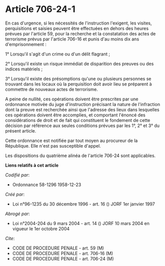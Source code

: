 # Article 706-24-1

En cas d'urgence, si les nécessités de l'instruction l'exigent, les visites, perquisitions et saisies peuvent être effectuées
en dehors des heures prévues par l'article 59, pour la recherche et la constatation des actes de terrorisme prévus par
l'article 706-16 et punis d'au moins dix ans d'emprisonnement :

1° Lorsqu'il s'agit d'un crime ou d'un délit flagrant ;

2° Lorsqu'il existe un risque immédiat de disparition des preuves ou des indices matériels ;

3° Lorsqu'il existe des présomptions qu'une ou plusieurs personnes se trouvant dans les locaux où la perquisition doit avoir
lieu se préparent à commettre de nouveaux actes de terrorisme.

A peine de nullité, ces opérations doivent être prescrites par une ordonnance motivée du juge d'instruction précisant la
nature de l'infraction dont la preuve est recherchée ainsi que l'adresse des lieux dans lesquelles ces opérations doivent
être accomplies, et comportant l'énoncé des considérations de droit et de fait qui constituent le fondement de cette décision
par référence aux seules conditions prévues par les 1°, 2° et 3° du présent article.

Cette ordonnance est notifiée par tout moyen au procureur de la République. Elle n'est pas susceptible d'appel.

Les dispositions du quatrième alinéa de l'article 706-24 sont applicables.

**Liens relatifs à cet article**

_Codifié par_:

  - Ordonnance 58-1296 1958-12-23

_Créé par_:

  - Loi n°96-1235 du 30 décembre 1996 - art. 16 () JORF 1er janvier 1997

_Abrogé par_:

  - Loi n°2004-204 du 9 mars 2004 - art. 14 () JORF 10 mars 2004 en vigueur le 1er octobre 2004

_Cite_:

  - CODE DE PROCEDURE PENALE - art. 59 (M)
  - CODE DE PROCEDURE PENALE - art. 706-16 (M)
  - CODE DE PROCEDURE PENALE - art. 706-24 (M)
